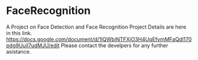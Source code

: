 # FaceRecognition
A Project on Face Detection and Face Recognition 
Project Details are here in this link. https://docs.google.com/document/d/1lQWbiNTFXjO3H4UqEfvmMFaQdl170pdg9Uuil7udMJU/edit
Please contact the develpers for any further asistance.  
